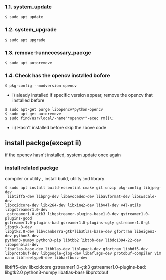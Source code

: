 ### 1.1. system_update
```
$ sudo apt update
```
### 1.2. system_upgrade
```
$ sudo apt upgrade
```
### 1.3. remove->unnecessary_packge
```
$ sudo apt autoremove
```
### 1.4. Check has the opencv installed bofore
```
$ pkg-config --modversion opencv
```
* i) aleady installed
if specific version appear, remove the opencv that installed before
```
$ sudo apt-get purge libopencv*python-opencv
$ sudo apt-get autoremove
$ sudo find/usr/local/-name"*opencv*"-exec rm{}\;
```
* ii) Hasn't installed before
skip the above code
## install packge(except ii)
if the opencv hasn't installed, system update once again
### install related packge
compiler or utility , install build, utility and library
```
$ sudo apt install build-essential cmake git unzip pkg-config libjpeg-dev
 libtiff5-dev libpng-dev libavocedec-dev libavformat-dev libswscale-dev
libxcidcore-dev libx264-dev libxine2-dev libv4l-dev v4l-utils libgstreamer1.0-dev
 gstreamer1.0-gtk3 libgstreamer-plugins-base1.0-dev gstreamer1.0-plugins-good
gstreamer1.0-plugins-bad gsreamer1.0-plugins-ugly gstreamer1.0-gl libgtk-3-dev
libgtk2.0-dev libvcanberra-gtk*libatlas-base-dev gfortran libeigen3-dev python3-dev
python3-numpy python3-pip libtbb2 libtbb-dev libdc1394-22-dev libopenblas-dev
libatlas-base-dev libblas-dev liblapack-dev gfortram libhdf5-dev
libprotobuf-dev libgoogle-glog-dev libaflags-dev protobuf-compiler vim nano libfreetype6-dev libharfbuzz-dev
```
libtiff5-dev
libxcidcore
gstreamer1.0-gtk3
gstreamer1.0-plugins-bad:
libgtk2.0
python3-numpy
libatlas-base
libprotobuf

